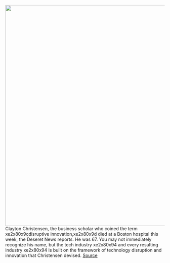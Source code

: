 <img src='https://cdn.vox-cdn.com/thumbor/eDc4ZD4eMDNqa7ttFKdolA7zfNc=/0x0:3501x2414/1200x800/filters:focal(1507x557:2067x1117)/cdn.vox-cdn.com/uploads/chorus_image/image/66164610/523233410.jpg.0.jpg' width='700px' /><br/>
Clayton Christensen, the business scholar who coined the term xe2x80x9cdisruptive innovation,xe2x80x9d died at a Boston hospital this week, the Deseret News reports. He was 67. You may not immediately recognize his name, but the tech industry xe2x80x94 and every resulting industry xe2x80x94 is built on the framework of technology disruption and innovation that Christensen devised.
<a href='https://www.theverge.com/2020/1/24/21080578/clayton-christensen-disruptive-innovation-apple-netflix-steve-jobs'> Source <a/>